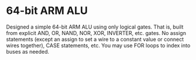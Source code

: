 # 64-bit ARM ALU
Designed a simple 64-bit ARM ALU using only logical gates. That is, built from explicit AND, OR, NAND,
NOR, XOR, INVERTER, etc. gates. No assign statements (except an assign to set a
wire to a constant value or connect wires together), CASE statements, etc. You may
use FOR loops to index into buses as needed.
